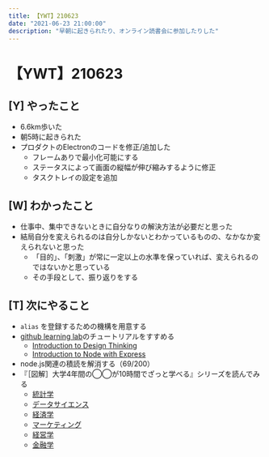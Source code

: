 ```yaml
---
title: 【YWT】210623
date: "2021-06-23 21:00:00"
description: "早朝に起きられたり、オンライン読書会に参加したりした"
---
```


# 【YWT】210623

## [Y] やったこと

- 6.6km歩いた
- 朝5時に起きられた
- プロダクトのElectronのコードを修正/追加した
  - フレームありで最小化可能にする
  - ステータスによって画面の縦幅が伸び縮みするように修正
  - タスクトレイの設定を追加

## [W] わかったこと

- 仕事中、集中できないときに自分なりの解決方法が必要だと思った
- 結局自分を変えられるのは自分しかないとわかっているものの、なかなか変えられないと思った
  - 「目的」、「刺激」が常に一定以上の水準を保っていれば、変えられるのではないかと思っている
  - その手段として、振り返りをする

## [T] 次にやること

- `alias` を登録するための機構を用意する
- [github learning lab](https://lab.github.com/githubtraining)のチュートリアルをすすめる
  - [Introduction to Design Thinking](https://lab.github.com/githubtraining/introduction-to-design-thinking)
  - [Introduction to Node with Express](https://lab.github.com/everydeveloper/introduction-to-node-with-express)
- node.js関連の積読を解消する（69/200）
- 『［図解］大学4年間の◯◯が10時間でざっと学べる』シリーズを読んでみる
  - [統計学](https://www.amazon.co.jp/dp/B07PXB4NN9)
  - [データサイエンス](https://www.amazon.co.jp/dp/B07XNW3TQM)
  - [経済学](https://www.amazon.co.jp/dp/B01KNLFHH6)
  - [マーケティング](https://www.amazon.co.jp/dp/B07BNC2SV3)
  - [経営学](https://www.amazon.co.jp/dp/B071SKDF3L)
  - [金融学](https://www.amazon.co.jp/dp/B07BB6Z7FW)
